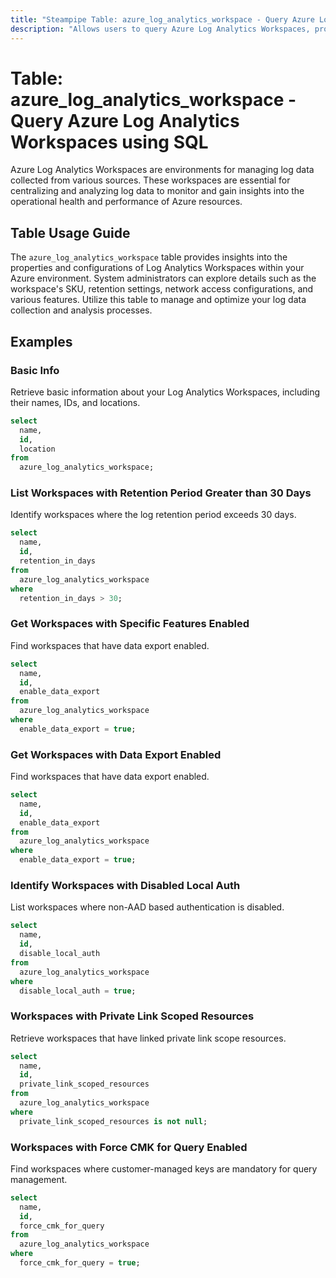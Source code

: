 ```yaml
---
title: "Steampipe Table: azure_log_analytics_workspace - Query Azure Log Analytics Workspaces using SQL"
description: "Allows users to query Azure Log Analytics Workspaces, providing insights into the configuration and properties of Log Analytics Workspaces within their Azure environment."
---
```


# Table: azure_log_analytics_workspace - Query Azure Log Analytics Workspaces using SQL

Azure Log Analytics Workspaces are environments for managing log data collected from various sources. These workspaces are essential for centralizing and analyzing log data to monitor and gain insights into the operational health and performance of Azure resources.

## Table Usage Guide

The `azure_log_analytics_workspace` table provides insights into the properties and configurations of Log Analytics Workspaces within your Azure environment. System administrators can explore details such as the workspace's SKU, retention settings, network access configurations, and various features. Utilize this table to manage and optimize your log data collection and analysis processes.

## Examples

### Basic Info

Retrieve basic information about your Log Analytics Workspaces, including their names, IDs, and locations.

```sql
select
  name,
  id,
  location
from
  azure_log_analytics_workspace;
```

### List Workspaces with Retention Period Greater than 30 Days

Identify workspaces where the log retention period exceeds 30 days.

```sql
select
  name,
  id,
  retention_in_days
from
  azure_log_analytics_workspace
where
  retention_in_days > 30;
```

### Get Workspaces with Specific Features Enabled

Find workspaces that have data export enabled.

```sql
select
  name,
  id,
  enable_data_export
from
  azure_log_analytics_workspace
where
  enable_data_export = true;
```

### Get Workspaces with Data Export Enabled

Find workspaces that have data export enabled.

```sql
select
  name,
  id,
  enable_data_export
from
  azure_log_analytics_workspace
where
  enable_data_export = true;
```

### Identify Workspaces with Disabled Local Auth

List workspaces where non-AAD based authentication is disabled.

```sql
select
  name,
  id,
  disable_local_auth
from
  azure_log_analytics_workspace
where
  disable_local_auth = true;
```

### Workspaces with Private Link Scoped Resources

Retrieve workspaces that have linked private link scope resources.

```sql
select
  name,
  id,
  private_link_scoped_resources
from
  azure_log_analytics_workspace
where
  private_link_scoped_resources is not null;
```

### Workspaces with Force CMK for Query Enabled

Find workspaces where customer-managed keys are mandatory for query management.

```sql
select
  name,
  id,
  force_cmk_for_query
from
  azure_log_analytics_workspace
where
  force_cmk_for_query = true;
```

